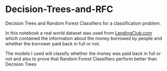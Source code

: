 # Decision-Trees-and-RFC
Decision Trees and Random Forest Classifiers for a classification problem.                                                                         

In this notebook a real world dataset was used from [LendingClub.com](www.lendingclub.com) which contained the information about the money borrowed by people and whether the borrower paid back in full or not.                                                           

The models I used will classify whether the money was paid back in full or not and also to prove that Random Forest Classifiers perform better than Decision Trees                                                                                                                                                                                         
                                                                                                                       
